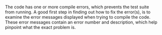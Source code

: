 The code has one or more compile errors, which prevents the test suite from running. A good first step in finding out how to fix the error(s), is to examine the error messages displayed when trying to compile the code. These error messages contain an error number and description, which help pinpoint what the exact problem is.

